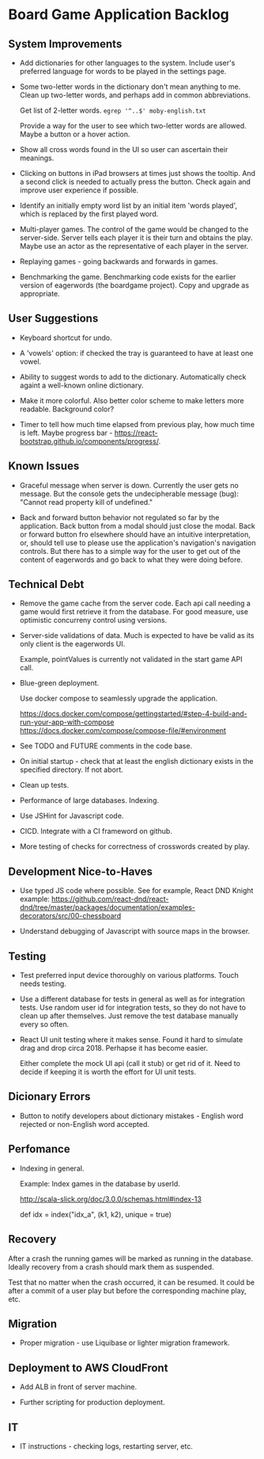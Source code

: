 

# Board Game Application Backlog

## System Improvements

- Add dictionaries for other languages to the system. Include user's preferred
  language for words to be played in the settings page.

- Some two-letter words in the dictionary don't mean anything to me.
  Clean up two-letter words, and perhaps add in common abbreviations.

  Get list of 2-letter words.  `egrep '^..$' moby-english.txt`

  Provide a way for the user to see which two-letter words are allowed.
  Maybe a button or a hover action.

- Show all cross words found in the UI so user can ascertain their meanings.

- Clicking on buttons in iPad browsers at times just shows the tooltip.
  And a second click is needed to actually press the button. Check again
  and improve user experience if possible.

- Identify an initially empty word list by an initial item 'words played',
  which is replaced by the first played word.

- Multi-player games. The control of the game would be changed to the
  server-side. Server tells each player it is their turn and obtains 
  the play. Maybe use an actor as the representative of each player 
  in the server.

- Replaying games - going backwards and forwards in games.

- Benchmarking the game. Benchmarking code exists for the earlier version
  of eagerwords (the boardgame project). Copy and upgrade as appropriate.

## User Suggestions

- Keyboard shortcut for undo.

- A 'vowels' option: if checked the tray is guaranteed to have at least 
  one vowel.

- Ability to suggest words to add to the dictionary. Automatically check againt
  a well-known online dictionary.

- Make it more colorful. Also better color scheme to make letters more readable.
  Background color?

- Timer to tell how much time elapsed from previous play, how much time is left.
  Maybe progress bar - https://react-bootstrap.github.io/components/progress/.

## Known Issues

- Graceful message when server is down. Currently the user gets no message.
  But the console gets the undecipherable message (bug): "Cannot read property
  kill of undefined."

- Back and forward button behavior not regulated so far by the application. Back
  button from a modal should just close the modal. Back or forward button fro
  elsewhere should have an intuitive interpretation, or, should tell use to
  please use the application's navigation's navigation controls. But there has
  to a simple way for the user to get out of the content of eagerwords and go
  back to what they were doing before.

## Technical Debt

- Remove the game cache from the server code. Each api call needing a
  game would first retrieve it from the database. For good measure, 
  use optimistic concurreny control using versions.

- Server-side validations of data. Much is expected to have be valid as
  its only client is the eagerwords UI.

  Example, pointValues is currently not validated in the start game API call.

- Blue-green deployment.

  Use docker compose to seamlessly upgrade the application.
  
  https://docs.docker.com/compose/gettingstarted/#step-4-build-and-run-your-app-with-compose
  https://docs.docker.com/compose/compose-file/#environment

- See TODO and FUTURE comments in the code base.

- On initial startup - check that at least the english dictionary exists in the 
  specified directory. If not abort.

- Clean up tests.

- Performance of large databases. Indexing. 

- Use JSHint for Javascript code.

- CICD. Integrate with a CI frameword on github. 

- More testing of checks for correctness of crosswords created by play.

## Development Nice-to-Haves

- Use typed JS code where possible. See for example, React DND Knight example:
  https://github.com/react-dnd/react-dnd/tree/master/packages/documentation/examples-decorators/src/00-chessboard

- Understand debugging of Javascript with source maps in the browser.

## Testing

- Test preferred input device thoroughly on various platforms. Touch needs 
  testing.

- Use a different database for tests in general as well as for integration
  tests. Use random user id for integration tests, so they do not have to clean
  up after themselves. Just remove the test database manually every so often.

- React UI unit testing where it makes sense. Found it hard to simulate drag and
  drop circa 2018. Perhapse it has become easier.

  Either complete the mock UI api (call it stub) or get rid of it. Need to
  decide if keeping it is worth the effort for UI unit tests.

## Dicionary Errors

- Button to notify developers about dictionary mistakes - English word rejected
  or non-English word accepted.

## Perfomance

- Indexing in general. 

  Example: Index games in the database by userId. 

  http://scala-slick.org/doc/3.0.0/schemas.html#index-13
      
  def idx = index("idx\_a", (k1, k2), unique = true)

## Recovery

After a crash the running games will be marked as running in the database.
Ideally recovery from a crash should mark them as suspended.

Test that no matter when the crash occurred, it can be resumed. It could be
after a commit of a user play but before the corresponding machine play, etc.

## Migration

- Proper migration - use Liquibase or lighter migration framework.

## Deployment to AWS CloudFront

- Add ALB in front of server machine.

- Further scripting for production deployment.

## IT

- IT instructions - checking logs, restarting server, etc.

